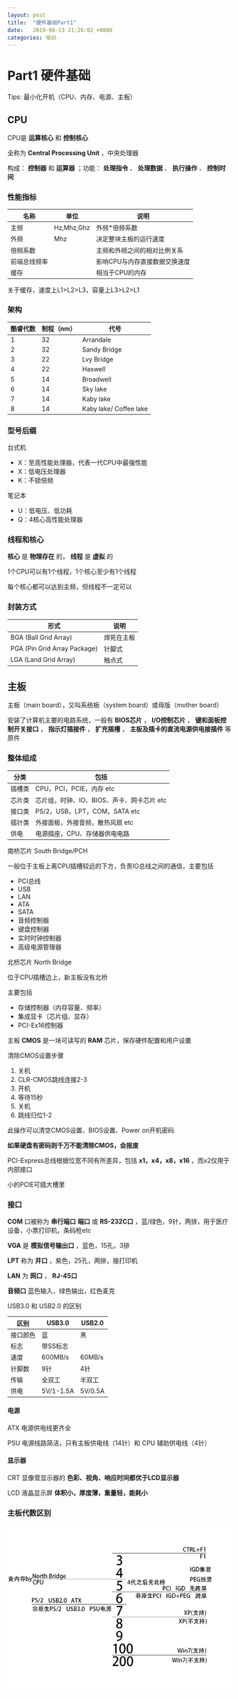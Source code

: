 ```yaml
---
layout: post
title:  "硬件基础Part1"
date:   2019-08-13 21:26:02 +0800
categories: 培训
---
```


# Part1 硬件基础

Tips: 最小化开机（CPU、内存、电源、主板）



## CPU

CPU是 **运算核心** 和 **控制核心**

全称为 **Central Processing Unit** ，中央处理器

构成： **控制器** 和 **运算器** ；功能： **处理指令** 、 **处理数据** 、 **执行操作** 、 **控制时间** 



### 性能指标

| 名称         | 单位       | 说明                          |
| ------------ | ---------- | ----------------------------- |
| 主频         | Hz,Mhz,Ghz | 外频*倍频系数                 |
| 外频         | Mhz        | 决定整块主板的运行速度        |
| 倍频系数     |            | 主频和外频之间的相对比例关系  |
| 前端总线频率 |            | 影响CPU与内存直接数据交换速度 |
| 缓存         |            | 相当于CPU的内存               |

关于缓存，速度上L1>L2>L3，容量上L3>L2>L1



### 架构

| 酷睿代数 | 制程（nm） | 代号                   |
| -------- | ---------- | ---------------------- |
| 1        | 32         | Arrandale              |
| 2        | 32         | Sandy Bridge           |
| 3        | 22         | Lvy Bridge             |
| 4        | 22         | Haswell                |
| 5        | 14         | Broadwell              |
| 6        | 14         | Sky lake               |
| 7        | 14         | Kaby lake              |
| 8        | 14         | Kaby lake/ Coffee lake |



### 型号后缀

台式机

- X：至高性能处理器，代表一代CPU中最强性能
- X：低电压处理器
- K：不锁倍频

笔记本

- U：低电压、低功耗
- Q：4核心高性能处理器



### 线程和核心

**核心** 是 **物理存在** 的， **线程** 是 **虚拟** 的

1个CPU可以有1个线程，1个核心至少有1个线程

每个核心都可以达到主频，但线程不一定可以



### 封装方式

| 形式                         | 说明       |
| ---------------------------- | ---------- |
| BGA (Ball Grid Array)        | 焊死在主板 |
| PGA (Pin Grid Array Package) | 针脚式     |
| LGA (Land Grid Array)        | 触点式     |





## 主板

主板（main board），又叫系统板（system board）或母版（mother board）

安装了计算机主要的电路系统，一般有 **BIOS芯片** ， **I/O控制芯片** ， **键和面板控制开关接口** ， **指示灯插接件** ， **扩充插槽** ， **主板及插卡的直流电源供电接插件** 等原件



### 整体组成

| 分类   | 包括                                       |
| ------ | ------------------------------------------ |
| 插槽类 | CPU，PCI，PCIE，内存 etc                   |
| 芯片类 | 芯片组，时钟、IO、BIOS、声卡、网卡芯片 etc |
| 接口类 | PS/2，USB，LPT，COM，SATA etc              |
| 插针类 | 外接面板，外接音频，散热风扇 etc           |
| 供电   | 电源插座，CPU、存储器供电电路              |



南桥芯片 South Bridge/PCH

一般位于主板上离CPU插槽较远的下方，负责IO总线之间的通信，主要包括

- PCI总线
- USB
- LAN
- ATA
- SATA
- 音频控制器
- 键盘控制器
- 实时时钟控制器
- 高级电源管理器



北桥芯片 North Bridge

位于CPU插槽边上，新主板没有北桥

主要包括

- 存储控制器（内存容量、频率）
- 集成显卡（芯片组、显存）
- PCI-Ex16控制器



主板 **CMOS** 是一块可读写的 **RAM** 芯片，保存硬件配置和用户设置



清除CMOS设置步骤

1. 关机
2. CLR-CMOS跳线连接2-3
3. 开机
4. 等待15秒
5. 关机
6. 跳线归位1-2

此操作可以清空CMOS设置、BIOS设置、Power on开机密码

**如果硬盘有密码则千万不能清除CMOS，会报废**



PCI-Express总线根据位宽不同有所差异，包括 **x1，x4，x8，x16** ，而x2仅用于内部接口

小的PCIE可插大槽里



### 接口

**COM** 口被称为 **串行端口** **端口** 或 **RS-232C口** ，蓝/绿色，9针，两排，用于医疗设备，小票打印机，条码枪etc

**VGA** 是 **模拟信号输出口** ，蓝色，15孔，3排

**LPT** 称为 **并口** ，紫色，25孔，两排，接打印机

**LAN** 为 **网口** ， **RJ-45口**

**音频口** 蓝色输入，绿色输出，红色麦克



USB3.0 和 USB2.0 的区别

| 区别     | USB3.0    | USB2.0  |
| -------- | --------- | ------- |
| 接口颜色 | 蓝        | 黑      |
| 标志     | 带SS标志  |         |
| 速度     | 600MB/s   | 60MB/s  |
| 针脚数   | 9针       | 4针     |
| 传输     | 全双工    | 半双工  |
| 供电     | 5V/1-1.5A | 5V/0.5A |



#### 电源

ATX 电源供电线更齐全

PSU 电源线路简洁，只有主板供电线（14针）和 CPU 辅助供电线（4针）



#### 显示器

CRT 显像管显示器的 **色彩、视角、响应时间都优于LCD显示器** 

LCD 液晶显示屏 **体积小，厚度薄，重量轻，能耗小** 



### 主板代数区别

![主板代数区别](https://github.com/kuroidark/kuroidark.github.io/blob/master/images/boards.png)

